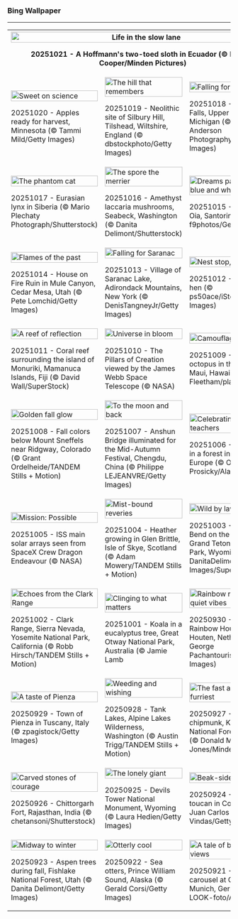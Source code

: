 <h3>
 Bing Wallpaper
</h3>
<hr/>
<table>
<tr>
<th colspan="3">
<img alt="Life in the slow lane" src="https://www.bing.com/th?id=OHR.HoffmansSloth_EN-US3030106938_UHD.jpg&amp;rf=LaDigue_UHD.jpg&amp;pid=hp&amp;w=3840&amp;h=2160&amp;rs=1&amp;c=4" width="100%"/><p>20251021 - A Hoffmann's two-toed sloth in Ecuador (© Murray Cooper/Minden Pictures)</p></th>
</tr>
<tr>
<td><img alt="Sweet on science" src="https://www.bing.com/th?id=OHR.AppleHarvest_EN-US2977882687_UHD.jpg&amp;rf=LaDigue_UHD.jpg&amp;pid=hp&amp;w=3840&amp;h=2160&amp;rs=1&amp;c=4" width="100%"/><p>20251020 - Apples ready for harvest, Minnesota (© Tammi Mild/Getty Images)</p></td>
<td><img alt="The hill that remembers" src="https://www.bing.com/th?id=OHR.SilburyHill_EN-US2485144120_UHD.jpg&amp;rf=LaDigue_UHD.jpg&amp;pid=hp&amp;w=3840&amp;h=2160&amp;rs=1&amp;c=4" width="100%"/><p>20251019 - Neolithic site of Silbury Hill, Tilshead, Wiltshire, England (© dbstockphoto/Getty Images)</p></td>
<td><img alt="Falling for Michigan" src="https://www.bing.com/th?id=OHR.RockRiverFalls_EN-US2428797661_UHD.jpg&amp;rf=LaDigue_UHD.jpg&amp;pid=hp&amp;w=3840&amp;h=2160&amp;rs=1&amp;c=4" width="100%"/><p>20251018 - Rock River Falls, Upper Peninsula, Michigan (© Matt Anderson Photography/Getty Images)</p></td>
</tr>
<tr>
<td><img alt="The phantom cat" src="https://www.bing.com/th?id=OHR.SiberianLynx_EN-US0696336220_UHD.jpg&amp;rf=LaDigue_UHD.jpg&amp;pid=hp&amp;w=3840&amp;h=2160&amp;rs=1&amp;c=4" width="100%"/><p>20251017 - Eurasian lynx in Siberia (© Mario Plechaty Photograph/Shutterstock)</p></td>
<td><img alt="The spore the merrier" src="https://www.bing.com/th?id=OHR.AmethystLaccaria_EN-US0640413961_UHD.jpg&amp;rf=LaDigue_UHD.jpg&amp;pid=hp&amp;w=3840&amp;h=2160&amp;rs=1&amp;c=4" width="100%"/><p>20251016 - Amethyst laccaria mushrooms, Seabeck, Washington (© Danita Delimont/Shutterstock)</p></td>
<td><img alt="Dreams painted in blue and white" src="https://www.bing.com/th?id=OHR.OiaSantorini_EN-US0585833457_UHD.jpg&amp;rf=LaDigue_UHD.jpg&amp;pid=hp&amp;w=3840&amp;h=2160&amp;rs=1&amp;c=4" width="100%"/><p>20251015 - Village of Oia, Santorini, Greece (© f9photos/Getty Images)</p></td>
</tr>
<tr>
<td><img alt="Flames of the past" src="https://www.bing.com/th?id=OHR.MuleCanyon_EN-US0527899523_UHD.jpg&amp;rf=LaDigue_UHD.jpg&amp;pid=hp&amp;w=3840&amp;h=2160&amp;rs=1&amp;c=4" width="100%"/><p>20251014 - House on Fire Ruin in Mule Canyon, Cedar Mesa, Utah (© Pete Lomchid/Getty Images)</p></td>
<td><img alt="Falling for Saranac" src="https://www.bing.com/th?id=OHR.SaranacLake_EN-US0445660450_UHD.jpg&amp;rf=LaDigue_UHD.jpg&amp;pid=hp&amp;w=3840&amp;h=2160&amp;rs=1&amp;c=4" width="100%"/><p>20251013 - Village of Saranac Lake, Adirondack Mountains, New York (© DenisTangneyJr/Getty Images)</p></td>
<td><img alt="Nest stop, Mexico!" src="https://www.bing.com/th?id=OHR.WoodDuckHen_EN-US0382439406_UHD.jpg&amp;rf=LaDigue_UHD.jpg&amp;pid=hp&amp;w=3840&amp;h=2160&amp;rs=1&amp;c=4" width="100%"/><p>20251012 - Wood duck hen (© ps50ace/iStock/Getty Images)</p></td>
</tr>
<tr>
<td><img alt="A reef of reflection" src="https://www.bing.com/th?id=OHR.MonurikiFiji_EN-US0326449622_UHD.jpg&amp;rf=LaDigue_UHD.jpg&amp;pid=hp&amp;w=3840&amp;h=2160&amp;rs=1&amp;c=4" width="100%"/><p>20251011 - Coral reef surrounding the island of Monuriki, Mamanuca Islands, Fiji (© David Wall/SuperStock)</p></td>
<td><img alt="Universe in bloom" src="https://www.bing.com/th?id=OHR.WebbPillars_EN-US0251661895_UHD.jpg&amp;rf=LaDigue_UHD.jpg&amp;pid=hp&amp;w=3840&amp;h=2160&amp;rs=1&amp;c=4" width="100%"/><p>20251010 - The Pillars of Creation viewed by the James Webb Space Telescope (© NASA)</p></td>
<td><img alt="Camouflage in motion" src="https://www.bing.com/th?id=OHR.OctopusCyanea_EN-US0194861123_UHD.jpg&amp;rf=LaDigue_UHD.jpg&amp;pid=hp&amp;w=3840&amp;h=2160&amp;rs=1&amp;c=4" width="100%"/><p>20251009 - Day octopus in the waters off Maui, Hawaii (© Dave Fleetham/plainpicture)</p></td>
</tr>
<tr><td><img alt="Golden fall glow" src="https://www.bing.com/th?id=OHR.RidgwayAspens_EN-US0136548884_UHD.jpg&amp;rf=LaDigue_UHD.jpg&amp;pid=hp&amp;w=3840&amp;h=2160&amp;rs=1&amp;c=4" width="100%"/><p>20251008 - Fall colors below Mount Sneffels near Ridgway, Colorado (© Grant Ordelheide/TANDEM Stills + Motion)</p></td><td><img alt="To the moon and back" src="https://www.bing.com/th?id=OHR.AnshunBridge_EN-US0059795497_UHD.jpg&amp;rf=LaDigue_UHD.jpg&amp;pid=hp&amp;w=3840&amp;h=2160&amp;rs=1&amp;c=4" width="100%"/><p>20251007 - Anshun Bridge illuminated for the Mid-Autumn Festival, Chengdu, China (© Philippe LEJEANVRE/Getty Images)</p></td><td><img alt="Celebrating our teachers" src="https://www.bing.com/th?id=OHR.TeacherOwl_EN-US9991815804_UHD.jpg&amp;rf=LaDigue_UHD.jpg&amp;pid=hp&amp;w=3840&amp;h=2160&amp;rs=1&amp;c=4" width="100%"/><p>20251006 - Boreal owl in a forest in Central Europe (© Ondrej Prosicky/Alamy)</p></td></tr><tr><td><img alt="Mission: Possible" src="https://www.bing.com/th?id=OHR.DragonEndeavour_EN-US9321246369_UHD.jpg&amp;rf=LaDigue_UHD.jpg&amp;pid=hp&amp;w=3840&amp;h=2160&amp;rs=1&amp;c=4" width="100%"/><p>20251005 - ISS main solar arrays seen from SpaceX Crew Dragon Endeavour (© NASA)</p></td><td><img alt="Mist-bound reveries" src="https://www.bing.com/th?id=OHR.SkyeHeather_EN-US9221942108_UHD.jpg&amp;rf=LaDigue_UHD.jpg&amp;pid=hp&amp;w=3840&amp;h=2160&amp;rs=1&amp;c=4" width="100%"/><p>20251004 - Heather growing in Glen Brittle, Isle of Skye, Scotland (© Adam Mowery/TANDEM Stills + Motion)</p></td><td><img alt="Wild by law" src="https://www.bing.com/th?id=OHR.OxbowBend_EN-US8471628790_UHD.jpg&amp;rf=LaDigue_UHD.jpg&amp;pid=hp&amp;w=3840&amp;h=2160&amp;rs=1&amp;c=4" width="100%"/><p>20251003 - Oxbow Bend on the Snake River, Grand Teton National Park, Wyoming (© DanitaDelimont.com/AWL Images/SuperStock)</p></td></tr><tr><td><img alt="Echoes from the Clark Range" src="https://www.bing.com/th?id=OHR.YosemiteClark_EN-US8503376225_UHD.jpg&amp;rf=LaDigue_UHD.jpg&amp;pid=hp&amp;w=3840&amp;h=2160&amp;rs=1&amp;c=4" width="100%"/><p>20251002 - Clark Range, Sierra Nevada, Yosemite National Park, California (© Robb Hirsch/TANDEM Stills + Motion)</p></td><td><img alt="Clinging to what matters" src="https://www.bing.com/th?id=OHR.EucalyptusKoala_EN-US8743417111_UHD.jpg&amp;rf=LaDigue_UHD.jpg&amp;pid=hp&amp;w=3840&amp;h=2160&amp;rs=1&amp;c=4" width="100%"/><p>20251001 - Koala in a eucalyptus tree, Great Otway National Park, Australia (© Jamie Lamb</p></td><td><img alt="Rainbow rides and quiet vibes" src="https://www.bing.com/th?id=OHR.HoutenHouses_EN-US8966537355_UHD.jpg&amp;rf=LaDigue_UHD.jpg&amp;pid=hp&amp;w=3840&amp;h=2160&amp;rs=1&amp;c=4" width="100%"/><p>20250930 - The Rainbow Houses of Houten, Netherlands (© George Pachantouris/Getty Images)</p></td></tr><tr><td><img alt="A taste of Pienza" src="https://www.bing.com/th?id=OHR.PienzaItaly_EN-US8831227247_UHD.jpg&amp;rf=LaDigue_UHD.jpg&amp;pid=hp&amp;w=3840&amp;h=2160&amp;rs=1&amp;c=4" width="100%"/><p>20250929 - Town of Pienza in Tuscany, Italy (© zpagistock/Getty Images)</p></td><td><img alt="Weeding and wishing" src="https://www.bing.com/th?id=OHR.TankLakes_EN-US9278332978_UHD.jpg&amp;rf=LaDigue_UHD.jpg&amp;pid=hp&amp;w=3840&amp;h=2160&amp;rs=1&amp;c=4" width="100%"/><p>20250928 - Tank Lakes, Alpine Lakes Wilderness, Washington (© Austin Trigg/TANDEM Stills + Motion)</p></td><td><img alt="The fast and the furriest" src="https://www.bing.com/th?id=OHR.AutumnChipmunk_EN-US9248365602_UHD.jpg&amp;rf=LaDigue_UHD.jpg&amp;pid=hp&amp;w=3840&amp;h=2160&amp;rs=1&amp;c=4" width="100%"/><p>20250927 - Least chipmunk, Kootenai National Forest, Montana (© Donald M. Jones/Minden Pictures)</p></td></tr><tr><td><img alt="Carved stones of courage" src="https://www.bing.com/th?id=OHR.FortChittorgarh_EN-US9184486139_UHD.jpg&amp;rf=LaDigue_UHD.jpg&amp;pid=hp&amp;w=3840&amp;h=2160&amp;rs=1&amp;c=4" width="100%"/><p>20250926 - Chittorgarh Fort, Rajasthan, India (© chetansoni/Shutterstock)</p></td><td><img alt="The lonely giant" src="https://www.bing.com/th?id=OHR.BearLodge_EN-US9061134971_UHD.jpg&amp;rf=LaDigue_UHD.jpg&amp;pid=hp&amp;w=3840&amp;h=2160&amp;rs=1&amp;c=4" width="100%"/><p>20250925 - Devils Tower National Monument, Wyoming (© Laura Hedien/Getty Images)</p></td><td><img alt="Beak-side story" src="https://www.bing.com/th?id=OHR.ToucanForest_EN-US8319635845_UHD.jpg&amp;rf=LaDigue_UHD.jpg&amp;pid=hp&amp;w=3840&amp;h=2160&amp;rs=1&amp;c=4" width="100%"/><p>20250924 - Keel-billed toucan in Costa Rica (© Juan Carlos Vindas/Getty Images)</p></td></tr><tr><td><img alt="Midway to winter" src="https://www.bing.com/th?id=OHR.AspenEquinox_EN-US8237887036_UHD.jpg&amp;rf=LaDigue_UHD.jpg&amp;pid=hp&amp;w=3840&amp;h=2160&amp;rs=1&amp;c=4" width="100%"/><p>20250923 - Aspen trees during fall, Fishlake National Forest, Utah (© Danita Delimont/Getty Images)</p></td><td><img alt="Otterly cool" src="https://www.bing.com/th?id=OHR.IceOtters_EN-US7982442590_UHD.jpg&amp;rf=LaDigue_UHD.jpg&amp;pid=hp&amp;w=3840&amp;h=2160&amp;rs=1&amp;c=4" width="100%"/><p>20250922 - Sea otters, Prince William Sound, Alaska (© Gerald Corsi/Getty Images)</p></td><td><img alt="A tale of brews and views" src="https://www.bing.com/th?id=OHR.OktoberfestSwing_EN-US7916182497_UHD.jpg&amp;rf=LaDigue_UHD.jpg&amp;pid=hp&amp;w=3840&amp;h=2160&amp;rs=1&amp;c=4" width="100%"/><p>20250921 - Swing carousel at Oktoberfest, Munich, Germany (© LOOK-foto/Alamy)</p></td></tr></table>
